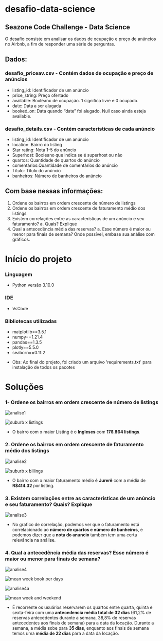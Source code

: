 # desafio-data-science
 
 ## Seazone Code Challenge - Data Science
 O desafio consiste em analisar os dados de ocupação e preço de anúncios no
 Airbnb, a fim de responder uma série de perguntas.

 ## Dados:
  ### desafio_priceav.csv - Contém dados de ocupação e preço de anúncios
  * listing_id: Identificador de um anúncio
  * price_string: Preço ofertado
  * available: Booleano de ocupação. 1 significa livre e 0 ocupado.
  * date: Data a ser alugada
  * booked_on: Data quando “date” foi alugado. Null caso ainda esteja available.
  ### desafio_details.csv - Contém características de cada anúncio
  * listing_id: Identificador de um anúncio
  * location: Bairro do listing
  * Star rating: Nota 1-5 do anúncio
  * Superhost: Booleano que indica se é superhost ou não
  * quartos: Quantidade de quartos do anúncio
  * comentários:Quantidade de comentários do anúncio
  * Título: Título do anúncio
  * banheiros: Número de banheiros do anúncio

 ## Com base nessas informações:
 1. Ordene os bairros em ordem crescente de número de listings
 2. Ordene os bairros em ordem crescente de faturamento médio dos listings
 3. Existem correlações entre as características de um anúncio e seu faturamento?
 a. Quais? Explique
 4. Qual a antecedência média das reservas?
 a. Esse número é maior ou menor para finais de semana?
 Onde possível, embase sua análise com gráficos.

# Início do projeto

### Linguagem
* Python versão 3.10.0

### IDE
* VsCode
### Bibliotecas utilizadas 
* matplotlib==3.5.1
* numpy==1.21.4
* pandas==1.3.5
* plotly==5.5.0
* seaborn==0.11.2
- Obs: Ao final do projeto, foi criado um arquivo 'requirements.txt' para instalação de todos os pacotes

# Soluções

### 1- Ordene os bairros em ordem crescente de número de listings

![analise1](https://user-images.githubusercontent.com/95966908/149427680-38aa0f1b-c0fe-4b93-9da5-0027ba2bcf49.PNG)

![suburb x listings](https://user-images.githubusercontent.com/95966908/149561809-f9eb7858-cf5c-48f3-8571-1707d88e03f1.png)

* O bairro com o maior Listing é o **Ingleses** com **176.864 listings**.

### 2. Ordene os bairros em ordem crescente de faturamento médio dos listings
 
![analise2](https://user-images.githubusercontent.com/95966908/149428619-7f832d46-e57f-40ad-9685-db0098cc0ac4.PNG)

![suburb x billings](https://user-images.githubusercontent.com/95966908/149561888-fd3c4009-d695-4d4b-8e6f-a68ed4d0d2cc.png)
 
 * O bairro com o maior faturamento médio é **Jurerê** com a média de **R$414.32** por listing.
 
### 3. Existem correlações entre as características de um anúncio e seu faturamento? Quais? Explique

![analise3](https://user-images.githubusercontent.com/95966908/149410427-e32d7afe-edc4-42c6-8a41-c521923153d5.png)

 * No grafico de correlação, podemos ver que o faturamento está correlacionado ao **número de quartos e número de banheiros**, e podemos dizer que a **nota do anuncio** também tem uma certa relevância na análise.   
 
### 4. Qual a antecedência média das reservas? Esse número é maior ou menor para finais de semana?

![analise4](https://user-images.githubusercontent.com/95966908/149682274-c7be00d5-2828-4920-91b9-77d900f15a0a.PNG)

![mean week book per days](https://user-images.githubusercontent.com/95966908/149561949-010a0c85-b528-473d-9f75-f1ed3a1963be.png)

![analise4a](https://user-images.githubusercontent.com/95966908/149565335-a4f942dc-d00f-432b-aab0-6cd040bc7706.PNG)

![mean week and weekend](https://user-images.githubusercontent.com/95966908/149565962-d2657c18-a0dd-4377-a471-021526e7c3d3.png)

 * É recorrente os usuários reservarem os quartos entre quarta, quinta e sexta-feira com uma **antecedencia média total de 32 dias** (61,2% de reservas antecedentes durante a semana, 38,8% de reservas antecedentes aos finais de semana) para a data da locação. Durante a semana, a média sobe para **35 dias**, enquanto aos finais de semana temos uma **média de 22 dias** para a data da locação.
